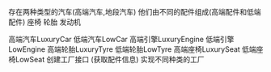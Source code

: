 存在两种类型的汽车(高端汽车,地段汽车) 他们由不同的配件组成(高端配件和低端配件) 座椅 轮胎 发动机

高端汽车LuxuryCar  低端汽车LowCar
高端引擎LuxuryEngine 低端引擎LowEngine
高端轮胎LuxuryTyre 低端轮胎LowTyre
高端座椅LuxurySeat 低端座椅LowSeat
创建工厂接口 (获取配件信息)  实现不同种类的工厂 
